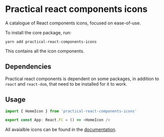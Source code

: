 # Practical react components icons

A catalogue of React components icons, focused on ease-of-use.

To install the core package, run:

```shell
yarn add practical-react-components-icons
```

This contains all the icon components.

## Dependencies

Practical react components is dependent on some packages, in addition to `react`
and `react-dom`, that need to be installed for it to work.

## Usage

```typescript
import { HomeIcon } from 'practical-react-components-icons'

export const App: React.FC = () => <HomeIcon />
```

All avaialble icons can be found in the [documentation](https://axiscommunications.github.io/practical-react-components/#icons).
